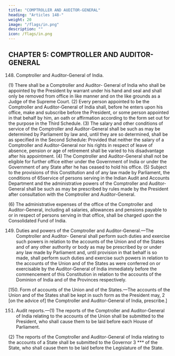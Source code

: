 ```yaml
---
title: "COMPTROLLER AND AUDITOR-GENERAL"
heading: "Articles 148-"
weight: 20
image: "/flags/in.png"
description: ""
icon: /flags/in.png
---
```



## CHAPTER 5: COMPTROLLER AND AUDITOR-GENERAL

148. Comptroller and Auditor-General of India.

(1) There shall be a Comptroller and Auditor-
General of India who shall be appointed by the President by warrant under his hand and seal and shall only
be removed from office in like manner and on the like grounds as a Judge of the Supreme Court.
(2) Every person appointed to be the Comptroller and Auditor-General of India shall, before he enters
upon his office, make and subscribe before the President, or some person appointed in that behalf by him,
an oath or affirmation according to the form set out for the purpose in the Third Schedule.
(3) The salary and other conditions of service of the Comptroller and Auditor-General shall be such as
may be determined by Parliament by law and, until they are so determined, shall be as specified in the Second Schedule:
Provided that neither the salary of a Comptroller and Auditor-General nor his rights in respect of leave of absence, pension or age of retirement shall be varied to his disadvantage after his appointment.
(4) The Comptroller and Auditor-General shall not be eligible for further office either under the
Government of India or under the Government of any State after he has ceased to hold his office.
(5) Subject to the provisions of this Constitution and of any law made by Parliament, the conditions of 65service of persons serving in the Indian Audit and Accounts Department and the administrative powers of
the Comptroller and Auditor-General shall be such as may be prescribed by rules made by the President
after consultation with the Comptroller and Auditor-General.

(6) The administrative expenses of the office of the Comptroller and Auditor-General, including all
salaries, allowances and pensions payable to or in respect of persons serving in that office, shall be charged upon the Consolidated Fund of India.

149. Duties and powers of the Comptroller and Auditor-General.—The Comptroller and Auditor-
General shall perform such duties and exercise such powers in relation to the accounts of the Union and of the States and of any other authority or body as may be prescribed by or under any law made by Parliament and, until provision in that behalf is so made, shall perform such duties and exercise such powers in relation to the accounts of the Union and of the States as were conferred on or exercisable by the Auditor-General
of India immediately before the commencement of this Constitution in relation to the accounts of the
Dominion of India and of the Provinces respectively.

[150. Form of accounts of the Union and of the States.—The accounts of the Union and of the States
shall be kept in such form as the President may, 2 [on the advice of] the Comptroller and Auditor-General of India, prescribe.]

151. Audit reports.—(1) The reports of the Comptroller and Auditor-General of India relating to the
accounts of the Union shall be submitted to the President, who shall cause them to be laid before each House of Parliament.

(2) The reports of the Comptroller and Auditor-General of India relating to the accounts of a State shall be submitted to the Governor 3 *** of the State, who shall cause them to be laid before the Legislature of the State.
